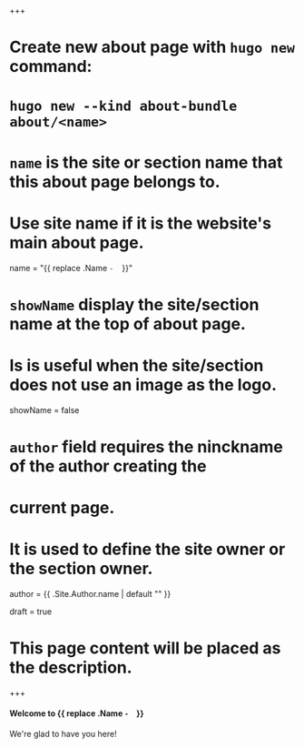 +++
# Create new about page with `hugo new` command: 
# `hugo new --kind about-bundle about/<name>`

# `name` is the site or section name that this about page belongs to.
# 
# Use site name if it is the website's main about page.
name = "{{ replace .Name `-` ` ` }}"

# `showName` display the site/section name at the top of about page.
# 
# Is is useful when the site/section does not use an image as the logo.
showName = false

# `author` field requires the ninckname of the author creating the
# current page.
# 
# It is used to define the site owner or the section owner.
author = {{ .Site.Author.name | default "" }}

draft = true

# This page content will be placed as the description.
+++

<!-- Write "about" description here! -->

#### Welcome to {{ replace .Name `-` ` ` }}

We're glad to have you here!
